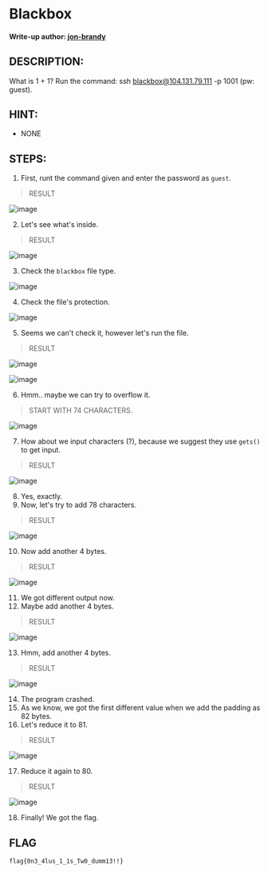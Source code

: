 # Blackbox
#### Write-up author: [jon-brandy](https://github.com/jon-brandy)
## DESCRIPTION:
What is 1 + 1? Run the command: ssh blackbox@104.131.79.111 -p 1001 (pw: guest).
## HINT:
- NONE
## STEPS:
1. First, runt the command given and enter the password as `guest`.

> RESULT

![image](https://user-images.githubusercontent.com/70703371/200485537-5ab862d8-604d-4d6f-96a3-470da6d161a5.png)



2. Let's see what's inside.

> RESULT

![image](https://user-images.githubusercontent.com/70703371/200485590-f7de95bc-297e-4389-8613-98de27ca880e.png)



3. Check the `blackbox` file type.

![image](https://user-images.githubusercontent.com/70703371/200485666-2e2a199a-6ce5-4819-b397-23bacd93de91.png)



4. Check the file's protection.

![image](https://user-images.githubusercontent.com/70703371/200485833-d7dd9fa1-5569-4e80-86cd-8748652b3db5.png)



5. Seems we can't check it, however let's run the file.

> RESULT

![image](https://user-images.githubusercontent.com/70703371/200485926-062c0d09-bb27-4265-b433-e90ce22b2c66.png)



![image](https://user-images.githubusercontent.com/70703371/200485985-26d7f1a0-ef33-49f3-bb76-54aa19cea9c0.png)



6. Hmm.. maybe we can try to overflow it.

> START WITH 74 CHARACTERS.

![image](https://user-images.githubusercontent.com/70703371/200486974-1db91db0-1348-4a6a-92ea-c29ded77e2f6.png)



7. How about we input characters (?), because we suggest they use `gets()` to get input.

> RESULT

![image](https://user-images.githubusercontent.com/70703371/200490212-bbb69926-f305-491a-98a0-797e7165d533.png)



8. Yes, exactly.
9. Now, let's try to add 78 characters.

> RESULT

![image](https://user-images.githubusercontent.com/70703371/200490605-6fc88aa1-91c6-47db-8e88-b72a37577e12.png)



10. Now add another 4 bytes.

> RESULT

![image](https://user-images.githubusercontent.com/70703371/200490766-22c51132-c49c-4fda-b3ca-24f7490c90c6.png)



11. We got different output now.
12. Maybe add another 4 bytes.

> RESULT

![image](https://user-images.githubusercontent.com/70703371/200490928-0254f9ec-8bbd-487e-a891-dc9f2c659c4a.png)



13. Hmm, add another 4 bytes.

> RESULT

![image](https://user-images.githubusercontent.com/70703371/200491118-d6541b21-59bd-42d2-8544-3d82bfcf0424.png)



14. The program crashed.
15. As we know, we got the first different value when we add the padding as 82 bytes.
16. Let's reduce it to 81.

> RESULT

![image](https://user-images.githubusercontent.com/70703371/200491914-19b0ed3d-019a-4334-9eab-402179ae8331.png)



17. Reduce it again to 80.

> RESULT

![image](https://user-images.githubusercontent.com/70703371/200491996-b179e320-9fc2-412f-80a1-36514f1a7a66.png)



18. Finally! We got the flag.

## FLAG

```
flag{0n3_4lus_1_1s_Tw0_dumm13!!}
```






